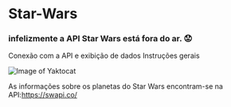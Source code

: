 # Star-Wars

### infelizmente a API Star Wars está fora do ar. 😟

Conexão com a API e exibição de dados
Instruções gerais


![Image of Yaktocat](https://ci5.googleusercontent.com/proxy/QzGJQb5HGU9rQUC-hdD6yFrMjUNne6IO18P7BI_oHDfEpveyUINi_wNvd9urrZBeb7kQwsbnIAyB9ihlzA3aAKgRuQYfwyPwXToCJHQra9NiFFOEu6q1xudbvC9P_HNbOFCNyhEzUaMqAMPhyCWBIPlmAcDJNheshg=s0-d-e1-ft#http://img.americanas.com.br/gentegestao/2018/Com-interna/G&G/Recrutamento/Desafio_Star-Wars_front.png)

As informações sobre os planetas do Star Wars encontram-se na API:https://swapi.co/

